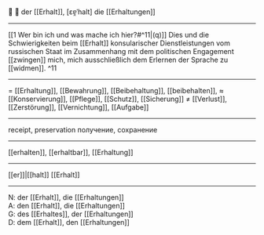 🎁 🔵 der [[Erhalt]], [ɛɐ̯ˈhalt]
die [[Erhaltungen]]

---
[[1 Wer bin ich und was mache ich hier?#^11|(q)]] Dies und die Schwierigkeiten beim [[Erhalt]] konsularischer Dienstleistungen vom russischen Staat im Zusammenhang mit dem politischen Engagement [[zwingen]] mich, mich ausschließlich dem Erlernen der Sprache zu [[widmen]]. ^11

---
= [[Erhaltung]], [[Bewahrung]], [[Beibehaltung]], [[beibehalten]], 
≈ [[Konservierung]], [[Pflege]], [[Schutz]], [[Sicherung]]
≠ [[Verlust]], [[Zerstörung]], [[Vernichtung]], [[Aufgabe]]

---
receipt, preservation
получение, сохранение

---
[[erhalten]], [[erhaltbar]], [[Erhaltung]]

---
[[er]]|[[halt]]
[[Erhalt]]

---
N: der [[Erhalt]], die [[Erhaltungen]]  
A: den [[Erhalt]], die [[Erhaltungen]]  
G: des [[Erhaltes]], der [[Erhaltungen]]  
D: dem [[Erhalt]], den [[Erhaltungen]]
